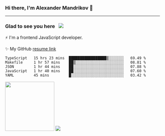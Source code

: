 ### Hi there, I'm Alexander Mandrikov 👋

- - -

### Glad to see you here &nbsp; ![](https://komarev.com/ghpvc/?username=nunsez&color=blue&label=visitors)

⚡ I'm a frontend JavaScript developer.

✨ My GitHub <a href="https://nunsez.github.io/" target="_blank">resume link</a>

<!--
**nunsez/nunsez** is a ✨ _special_ ✨ repository because its `README.md` (this file) appears on your GitHub profile.

Here are some ideas to get you started:

- 🔭 I’m currently working on ...
- 🌱 I’m currently learning ...
- 👯 I’m looking to collaborate on ...
- 🤔 I’m looking for help with ...
- 💬 Ask me about ...
- 📫 How to reach me: ...
- 😄 Pronouns: ...
- ⚡ Fun fact: ...
-->


<!--START_SECTION:waka-->
```text
TypeScript   15 hrs 23 mins  █████████████████▒░░░░░░░   69.49 % 
Makefile     1 hr 57 mins    ██▒░░░░░░░░░░░░░░░░░░░░░░   08.81 % 
JSON         1 hr 44 mins    ██░░░░░░░░░░░░░░░░░░░░░░░   07.88 % 
JavaScript   1 hr 40 mins    ██░░░░░░░░░░░░░░░░░░░░░░░   07.60 % 
YAML         45 mins         █░░░░░░░░░░░░░░░░░░░░░░░░   03.42 % 
```
<!--END_SECTION:waka-->

<span>
<img height="160em" src="https://github-readme-stats.vercel.app/api?username=nunsez&show_icons=true&count_private=true&hide_border=true&hide=issues" />
<img src="https://github-readme-stats.vercel.app/api/top-langs/?username=nunsez&layout=compact&hide_border=true" />
</span>

<!--
[![willianrod's wakatime stats](https://github-readme-stats.vercel.app/api/wakatime?username=nunsez&hide_border=true)](https://github.com/anuraghazra/github-readme-stats)
-->
